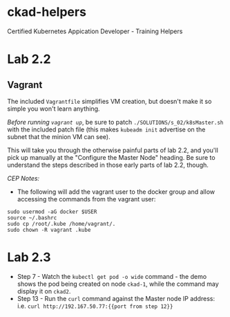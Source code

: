 # ckad-helpers
Certified Kubernetes Appication Developer - Training Helpers

# Lab 2.2

## Vagrant

The included `Vagrantfile` simplifies VM creation, but doesn't make it so simple you won't learn anything.

*Before running `vagrant up`*, be sure to patch `./SOLUTIONS/s_02/k8sMaster.sh` with the included patch file (this makes `kubeadm init` advertise on the subnet that the minion VM can see).

This will take you through the otherwise painful parts of lab 2.2, and you'll pick up manually at the "Configure the Master Node" heading. Be sure to understand the steps described in those early parts of lab 2.2, though.

*CEP Notes:*
  * The following will add the vagrant user to the docker group and allow accessing the commands from the vagrant user:
```
sudo usermod -aG docker $USER
source ~/.bashrc
sudo cp /root/.kube /home/vagrant/.
sudo chown -R vagrant .kube  
```
  
# Lab 2.3

  * Step 7 - Watch the `kubectl get pod -o wide` command - the demo shows the pod being created on node `ckad-1`, while the command may display it on `ckad2`.
  * Step 13 - Run the `curl` command against the Master node IP address: i.e. `curl http://192.167.50.77:{{port from step 12}}`

